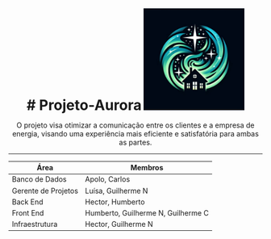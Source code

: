 <div align="center">
    <h1 style="display: inline;"># Projeto-Aurora</h1>
    <img src="https://github.com/GuilhermeNobrega/GuilhermeNobrega/blob/main/Untitled.jpg" alt="Photo" width="200" style="display: inline;">
</div>

<div align="center">
    <p>O projeto visa otimizar a comunicação entre os clientes e a empresa de energia, visando uma experiência mais eficiente e satisfatória para ambas as partes.</p>
</div>

<hr>

<div align="center">
    <table>
        <thead>
            <tr>
                <th>Área</th>
                <th>Membros</th>
            </tr>
        </thead>
        <tbody>
            <tr>
                <td>Banco de Dados</td>
                <td>Apolo, Carlos</td>
            </tr>
            <tr>
                <td>Gerente de Projetos</td>
                <td>Luísa, Guilherme N</td>
            </tr>
            <tr>
                <td>Back End</td>
                <td>Hector, Humberto</td>
            </tr>
            <tr>
                <td>Front End</td>
                <td>Humberto, Guilherme N, Guilherme C</td>
            </tr>
            <tr>
                <td>Infraestrutura</td>
                <td>Hector, Guilherme N</td>
            </tr>
        </tbody>
    </table>
</div>
